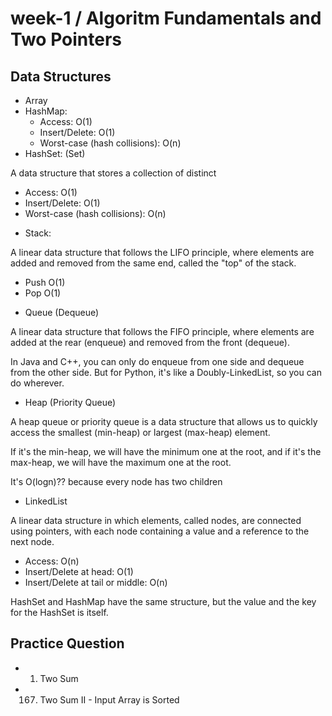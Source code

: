 # week-1 / Algoritm Fundamentals and Two Pointers

## Data Structures
- Array
- HashMap:
  + Access: O(1)
  + Insert/Delete: O(1)
  + Worst-case (hash collisions): O(n)
- HashSet: (Set)

A data structure that stores a collection of distinct
  + Access: O(1)
  + Insert/Delete: O(1)
  + Worst-case (hash collisions): O(n)

- Stack:

A linear data structure that follows the LIFO principle, where elements are added and removed from the same end, called the "top" of the stack.

  + Push O(1)
  + Pop O(1)

- Queue (Dequeue)

A linear data structure that follows the FIFO principle, where elements are added at the rear (enqueue) and removed from the front (dequeue).

In Java and C++, you can only do enqueue from one side and dequeue from the other side. But for Python, it's like a Doubly-LinkedList, so you can do wherever.

- Heap (Priority Queue)

A heap queue or priority queue is a data structure that allows us to quickly access the smallest (min-heap) or largest (max-heap) element.

If it's the min-heap, we will have the minimum one at the root, and if it's the max-heap, we will have the maximum one at the root.

It's O(logn)?? because every node has two children

- LinkedList

A linear data structure in which elements, called nodes, are connected using pointers, with each node containing a value and a reference to the next node.

- Access: O(n)
- Insert/Delete at head: O(1)
- Insert/Delete at tail or middle: O(n)

HashSet and HashMap have the same structure, but the value and the key for the HashSet is itself.

## Practice Question

- 1. Two Sum
- 167. Two Sum II - Input Array is Sorted